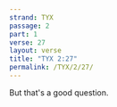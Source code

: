 ```yaml
---
strand: TYX
passage: 2
part: 1
verse: 27
layout: verse
title: "TYX 2:27"
permalink: /TYX/2/27/
---
```

But that's a good question.
